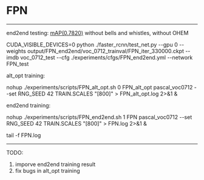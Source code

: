 # FPN
-----------------


end2end testing:
[mAP(0.7820)](https://drive.google.com/open?id=0B_qzepxA9F3vbDRnT1JoNjZtekU)
without bells and whistles, without OHEM

CUDA_VISIBLE_DEVICES=0 python ./faster_rcnn/test_net.py --gpu 0 --weights
output/FPN_end2end/voc_0712_trainval/FPN_iter_330000.ckpt
--imdb voc_0712_test --cfg ./experiments/cfgs/FPN_end2end.yml --network
FPN_test



alt_opt training:

nohup ./experiments/scripts/FPN_alt_opt.sh 0 FPN_alt_opt pascal_voc0712
--set RNG_SEED 42 TRAIN.SCALES "[800]" > FPN_alt_opt.log 2>&1 &



end2end training:

nohup ./experiments/scripts/FPN_end2end.sh 1 FPN pascal_voc0712 --set
RNG_SEED 42 TRAIN.SCALES "[800]" > FPN.log 2>&1 &

tail -f FPN.log


------------------------

TODO:
1. imporve end2end training result
2. fix bugs in alt_opt training
